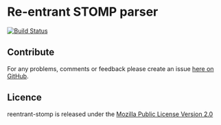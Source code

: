 Re-entrant STOMP parser
=======================

[![Build Status](https://secure.travis-ci.org/brendanhay/restomp.png)](http://travis-ci.org/brendanhay/restomp)


<a name="contribute" />

Contribute
----------

For any problems, comments or feedback please create an issue [here on GitHub](github.com/brendanhay/restomp/issues).


<a name="licence" />

Licence
-------

reentrant-stomp is released under the [Mozilla Public License Version 2.0](http://www.mozilla.org/MPL/)
